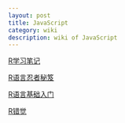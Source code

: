 ```yaml
---
layout: post
title: JavaScript
category: wiki
description: wiki of JavaScript
---
```


[R学习笔记](http://statlab.nchc.org.tw/rnotes/?page_id=44)

[R语言忍者秘笈](https://github.com/yihui/r-ninja)

[R语言基础入门](http://www.cnblogs.com/wentingtu/archive/2012/03/03/2377969.html)

[R错觉](http://rpubs.com/kohske/R-de-illusion)
